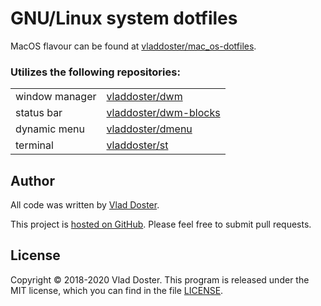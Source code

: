 # GNU/Linux system dotfiles

MacOS flavour can be found at [vladdoster/mac_os-dotfiles](https://github.com/vladdoster/mac_os-dotfiles).

### Utilizes the following repositories:

|                |                                                                   |
| -------------- | ----------------------------------------------------------------- |
| window manager | [vladdoster/dwm](https://github.com/vladdoster/dwm)               |
|   status bar   | [vladdoster/dwm-blocks](https://github.com/vladdoster/dwm-blocks) |
|  dynamic menu  | [vladdoster/dmenu](https://github.com/vladdoster/dmenu)           |
|    terminal    | [vladdoster/st](https://github.com/vladdoster/st)                 |

## Author

All code was written by [Vlad Doster](https://vdoster.com).

This project is [hosted on GitHub](https://github.com/vladdoster/linux-dotfiles). Please feel free to submit pull requests.

## License

Copyright © 2018-2020 Vlad Doster. This program is released under the MIT license, which you can find in the file [LICENSE](LICENSE).
